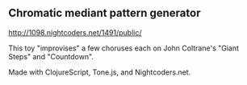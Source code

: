 ## Chromatic mediant pattern generator

http://1098.nightcoders.net/1491/public/

This toy "improvises" a few choruses each on John Coltrane's "Giant Steps" and "Countdown". 

Made with ClojureScript, Tone.js, and Nightcoders.net.


